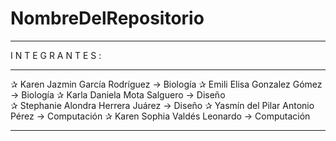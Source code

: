 # NombreDelRepositorio


__________________________________________________________________

I N T E G R A N T E S :
__________________________________________________________________

✰ Karen Jazmin García Rodríguez       →  Biología
✰ Emili Elisa Gonzalez Gómez          →  Biología
✰ Karla Daniela Mota Salguero         →  Diseño              
✰ Stephanie Alondra Herrera Juárez    →  Diseño
✰ Yasmín del Pilar Antonio Pérez      →  Computación
✰ Karen Sophia Valdés Leonardo        →  Computación

___________________________________________________________________